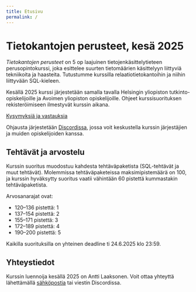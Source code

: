 ```yaml
---
title: Etusivu
permalink: /
---
```


# Tietokantojen perusteet, kesä 2025

_Tietokantojen perusteet_ on 5 op laajuinen tietojenkäsittelytieteen perusopintokurssi, joka esittelee suurten tietomäärien käsittelyyn liittyviä tekniikoita ja haasteita. Tutustumme kurssilla relaatiotietokantoihin ja niihin liittyvään SQL-kieleen.

Kesällä 2025 kurssi järjestetään samalla tavalla Helsingin yliopiston tutkinto-opiskelijoille ja Avoimen yliopiston opiskelijoille. Ohjeet kurssisuorituksen rekisteröimiseen ilmestyvät kurssin aikana.

[Kysymyksiä ja vastauksia](kysymykset)

Ohjausta järjestetään [Discordissa](https://study.cs.helsinki.fi/discord/join/tikape), jossa voit keskustella kurssin järjestäjien ja muiden opiskelijoiden kanssa.

## Tehtävät ja arvostelu

Kurssin suoritus muodostuu kahdesta tehtäväpaketista (SQL-tehtävät ja muut tehtävät). Molemmissa tehtäväpaketeissa maksimipistemäärä on 100, ja kurssin hyväksytty suoritus vaatii vähintään 60 pistettä kummastakin tehtäväpaketista.

Arvosanarajat ovat:

* 120–136 pistettä: 1
* 137–154 pistettä: 2
* 155–171 pistettä: 3
* 172–189 pistettä: 4
* 190–200 pistettä: 5

Kaikilla suorituksilla on yhteinen deadline ti 24.6.2025 klo 23:59.

## Yhteystiedot

Kurssin luennoija kesällä 2025 on Antti Laaksonen. Voit ottaa yhteyttä lähettämällä [sähköpostia](mailto:ahslaaks@cs.helsinki.fi) tai viestin Discordissa.
